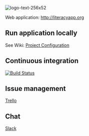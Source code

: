 ![logo-text-256x52](https://cloud.githubusercontent.com/assets/15718174/12427414/69022b0c-bedf-11e5-99d4-172819f03de2.png)

Web application: http://literacyapp.org

## Run application locally
See Wiki: [Project Configuration](https://github.com/literacyapp-org/literacyapp-web/wiki/Project-Configuration)

## Continuous integration
[![Build Status](https://travis-ci.org/literacyapp-org/literacyapp-web.svg)](https://travis-ci.org/literacyapp-org/literacyapp-web)

## Issue management
[Trello](https://trello.com/b/les4HgKG/team-development)

## Chat
[Slack](https://literacyapp.slack.com/messages/team-development)
